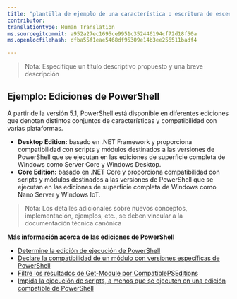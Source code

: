 ```yaml
---
title: "plantilla de ejemplo de una característica o escritura de escenario"
contributor: 
translationtype: Human Translation
ms.sourcegitcommit: a952a27ec1695ce9951c352446194cf72d18f50a
ms.openlocfilehash: dfba55f1eae5468df95309e14b3ee256511badf4

---
```


>Nota: Especifique un título descriptivo propuesto y una breve descripción

## Ejemplo: Ediciones de PowerShell ##
A partir de la versión 5.1, PowerShell está disponible en diferentes ediciones que denotan distintos conjuntos de características y compatibilidad con varias plataformas.

- **Desktop Edition:** basado en .NET Framework y proporciona compatibilidad con scripts y módulos destinados a las versiones de PowerShell que se ejecutan en las ediciones de superficie completa de Windows como Server Core y Windows Desktop.
- **Core Edition:** basado en .NET Core y proporciona compatibilidad con scripts y módulos destinados a las versiones de PowerShell que se ejecutan en las ediciones de superficie completa de Windows como Nano Server y Windows IoT.

>Nota: Los detalles adicionales sobre nuevos conceptos, implementación, ejemplos, etc., se deben vincular a la documentación técnica canónica

**Más información acerca de las ediciones de PowerShell**
- [Determine la edición de ejecución de PowerShell]()
- [Declare la compatibilidad de un módulo con versiones específicas de PowerShell]()
- [Filtre los resultados de Get-Module por CompatiblePSEditions]()
- [Impida la ejecución de scripts, a menos que se ejecuten en una edición compatible de PowerShell]()



<!--HONumber=Aug16_HO3-->


